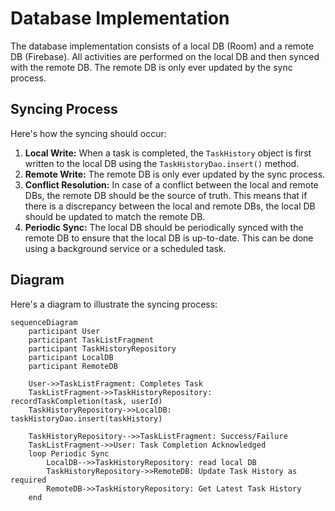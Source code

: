 # Database Implementation

The database implementation consists of a local DB (Room) and a remote DB (Firebase). All activities are performed on the local DB and then synced with the remote DB. The remote DB is only ever updated by the sync process.

## Syncing Process

Here's how the syncing should occur:

1.  **Local Write:** When a task is completed, the `TaskHistory` object is first written to the local DB using the `TaskHistoryDao.insert()` method.
2.  **Remote Write:** The remote DB is only ever updated by the sync process.
3.  **Conflict Resolution:** In case of a conflict between the local and remote DBs, the remote DB should be the source of truth. This means that if there is a discrepancy between the local and remote DBs, the local DB should be updated to match the remote DB.
4.  **Periodic Sync:** The local DB should be periodically synced with the remote DB to ensure that the local DB is up-to-date. This can be done using a background service or a scheduled task.

## Diagram

Here's a diagram to illustrate the syncing process:

```mermaid
sequenceDiagram
    participant User
    participant TaskListFragment
    participant TaskHistoryRepository
    participant LocalDB
    participant RemoteDB

    User->>TaskListFragment: Completes Task
    TaskListFragment->>TaskHistoryRepository: recordTaskCompletion(task, userId)    
    TaskHistoryRepository->>LocalDB: taskHistoryDao.insert(taskHistory)
    
    TaskHistoryRepository-->>TaskListFragment: Success/Failure
    TaskListFragment->>User: Task Completion Acknowledged
    loop Periodic Sync
        LocalDB-->>TaskHistoryRepository: read local DB
        TaskHistoryRepository->>RemoteDB: Update Task History as required  
        RemoteDB->>TaskHistoryRepository: Get Latest Task History              
    end